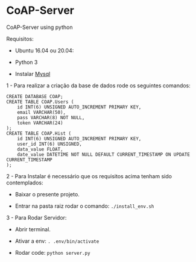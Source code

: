 # CoAP-Server
CoAP-Server using python

Requisitos:
      
  * Ubuntu 16.04 ou 20.04:
  
  * Python 3

  * Instalar [Mysql](https://www.digitalocean.com/community/tutorials/how-to-install-mysql-on-ubuntu-20-04-pt)

1 - Para realizar a criação da base de dados rode os seguintes comandos:

```mysql
CREATE DATABASE COAP;
CREATE TABLE COAP.Users (
    id INT(6) UNSIGNED AUTO_INCREMENT PRIMARY KEY,
    email VARCHAR(50),
    pass VARCHAR(8) NOT NULL,
    token VARCHAR(24)
);
CREATE TABLE COAP.Hist (
    id INT(6) UNSIGNED AUTO_INCREMENT PRIMARY KEY,
    user_id INT(6) UNSIGNED,
    data_value FLOAT,
    date_value DATETIME NOT NULL DEFAULT CURRENT_TIMESTAMP ON UPDATE CURRENT_TIMESTAMP
);
```

2 - Para Instalar é necessário que os requisitos acima tenham sido contemplados:

  * Baixar o presente projeto.
  
  * Entrar na pasta raiz rodar o comando: `./install_env.sh`
  
3 - Para Rodar Servidor:

  * Abrir terminal.
  
  * Ativar a env: `. .env/bin/activate`
  
  * Rodar code: `python server.py`